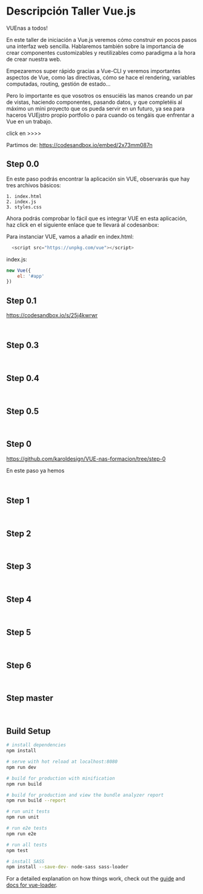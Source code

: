 # Descripción Taller Vue.js

VUEnas a todos!

En este taller de iniciación a Vue.js veremos cómo construir en pocos pasos una interfaz web sencilla. Hablaremos también sobre la importancia de crear componentes customizables y reutilizables como paradigma a la hora de crear nuestra web.

Empezaremos super rápido gracias a Vue-CLI y veremos importantes aspectos de Vue, como las directivas, cómo se hace el rendering, variables computadas, routing, gestión de estado...

Pero lo importante es que vosotros os ensuciéis las manos creando un par de vistas, haciendo componentes, pasando datos, y que completéis al máximo un mini proyecto que os pueda servir en un futuro, ya sea para haceros VUEjstro propio portfolio o para cuando os tengáis que enfrentar a Vue en un trabajo.


click en >>>>

Partimos de: https://codesandbox.io/embed/2x73mm087n

>>>>>>>

## Step 0.0
En este paso podrás encontrar la aplicación sin VUE, observarás que hay tres archivos básicos: 

	1. index.html
	2. index.js
	3. styles.css
	
Ahora podrás comprobar lo fácil que es integrar VUE en esta aplicación, haz click en el siguiente enlace que te llevará al codesanbox:

Para instanciar VUE, vamos a añadir en index.html:

``` javascript
  <script src="https://unpkg.com/vue"></script>
```

index.js:

``` javascript
new Vue({
	el: '#app'
})
```


## Step 0.1

https://codesandbox.io/s/25j4kwrwr

``` javascript
  

```

## Step 0.3

``` javascript
  

```

## Step 0.4

``` javascript
  

```

## Step 0.5

``` javascript
  

```

## Step 0
https://github.com/karoldesign/VUE-nas-formacion/tree/step-0

En este paso ya hemos 

``` javascript
  

```

## Step 1

``` javascript
  

```

## Step 2

``` javascript
  

```

## Step 3

``` javascript
  

```

## Step 4

``` javascript
  

```

## Step 5

``` javascript
  

```

## Step 6

``` javascript
  

```

## Step master

``` javascript
  

```


## Build Setup

``` bash
# install dependencies
npm install

# serve with hot reload at localhost:8080
npm run dev

# build for production with minification
npm run build

# build for production and view the bundle analyzer report
npm run build --report

# run unit tests
npm run unit

# run e2e tests
npm run e2e

# run all tests
npm test

# install SASS
npm install --save-dev- node-sass sass-loader
```

For a detailed explanation on how things work, check out the [guide](http://vuejs-templates.github.io/webpack/) and [docs for vue-loader](http://vuejs.github.io/vue-loader).
